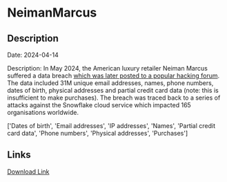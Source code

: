 # NeimanMarcus

## Description

Date: 2024-04-14

Description:
In May 2024, the American luxury retailer Neiman Marcus suffered a data breach <a href="https://www.bleepingcomputer.com/news/security/neiman-marcus-data-breach-31-million-email-addresses-found-exposed/" target="_blank" rel="noopener">which was later posted to a popular hacking forum</a>. The data included 31M unique email addresses, names, phone numbers, dates of birth, physical addresses and partial credit card data (note: this is insufficient to make purchases). The breach was traced back to a series of attacks against the Snowflake cloud service which impacted 165 organisations worldwide.


['Dates of birth', 'Email addresses', 'IP addresses', 'Names', 'Partial credit card data', 'Phone numbers', 'Physical addresses', 'Purchases']

## Links

[Download Link](https://link-to.net/1229997/132.87826296769646/dynamic/?r=aHR0cHM6Ly93d3cubWVkaWFmaXJlLmNvbS92aWV3L1ZvN0NKdzF4NVN3SzlYcC9uZWltYW5tYXJjdXMuY29tL2ZpbGU=)